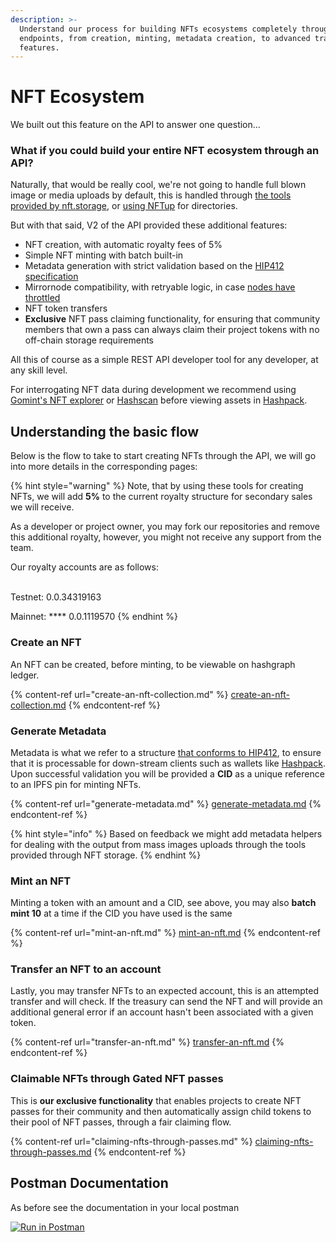 ```yaml
---
description: >-
  Understand our process for building NFTs ecosystems completely through our API
  endpoints, from creation, minting, metadata creation, to advanced transfer
  features.
---
```


# NFT Ecosystem

We built out this feature on the API to answer one question...

### What if you could build your entire NFT ecosystem through an API?

Naturally, that would be really cool, we're not going to handle full blown image or media uploads by default, this is handled through [the tools provided by nft.storage](https://nft.storage/docs/quickstart/#uploading-files--directories-via-the-nftup-application), or [using NFTup](https://nft.storage/docs/quickstart/#uploading-files--directories-via-the-nftup-application) for directories.

But with that said, V2 of the API provided these additional features:

* NFT creation, with automatic royalty fees of 5%
* Simple NFT minting with batch built-in
* Metadata generation with strict validation based on the [HIP412 specification](https://hips.hedera.com/hip/hip-412)
* Mirrornode compatibility, with retryable logic, in case [nodes have throttled](https://docs.hedera.com/guides/mirrornet/hedera-mirror-node)
* NFT token transfers
* **Exclusive** NFT pass claiming functionality, for ensuring that community members that own a pass can always claim their project tokens with no off-chain storage requirements

All this of course as a simple REST API developer tool for any developer, at any skill level.

For interrogating NFT data during development we recommend using [Gomint's NFT explorer](https://gomint.me/explore/NFT/?tokenId=0.0.732556\&network=mainnet) or [Hashscan](https://hashscan.io/#/) before viewing assets in [Hashpack](https://www.hashpack.app/).

## Understanding the basic flow

Below is the flow to take to start creating NFTs through the API, we will go into more details in the corresponding pages:

{% hint style="warning" %}
Note, that by using these tools for creating NFTs, we will add **5%** to the current royalty structure for secondary sales we will receive.



As a developer or project owner, you may fork our repositories and remove this additional royalty, however, you might not receive any support from the team.



Our royalty accounts are as follows:

\
Testnet: 0.0.34319163

Mainnet: **** 0.0.1119570
{% endhint %}

### Create an NFT

An NFT can be created, before minting, to be viewable on hashgraph ledger.

{% content-ref url="create-an-nft-collection.md" %}
[create-an-nft-collection.md](create-an-nft-collection.md)
{% endcontent-ref %}

### Generate Metadata

Metadata is what we refer to a structure [that conforms to HIP412](https://hips.hedera.com/hip/hip-412), to ensure that it is processable for down-stream clients such as wallets like [Hashpack](https://www.hashpack.app/). Upon successful validation you will be provided a **CID** as a unique reference to an IPFS pin for minting NFTs.

{% content-ref url="generate-metadata.md" %}
[generate-metadata.md](generate-metadata.md)
{% endcontent-ref %}

{% hint style="info" %}
Based on feedback we might add metadata helpers for dealing with the output from mass images uploads through the tools provided through NFT storage.
{% endhint %}

### Mint an NFT

Minting a token with an amount and a CID, see above, you may also **batch mint 10** at a time if the CID you have used is the same

{% content-ref url="mint-an-nft.md" %}
[mint-an-nft.md](mint-an-nft.md)
{% endcontent-ref %}

### Transfer an NFT to an account

Lastly, you may transfer NFTs to an expected account, this is an attempted transfer and will check. If the treasury can send the NFT and will provide an additional general error if an account hasn't been associated with a given token.

{% content-ref url="transfer-an-nft.md" %}
[transfer-an-nft.md](transfer-an-nft.md)
{% endcontent-ref %}

### Claimable NFTs through Gated NFT passes

This is **our exclusive functionality** that enables projects to create NFT passes for their community and then automatically assign child tokens to their pool of NFT passes, through a fair claiming flow.

{% content-ref url="claiming-nfts-through-passes.md" %}
[claiming-nfts-through-passes.md](claiming-nfts-through-passes.md)
{% endcontent-ref %}



## Postman Documentation&#x20;

As before see the documentation in your local postman

[![Run in Postman](https://run.pstmn.io/button.svg)](https://app.getpostman.com/run-collection/416758-2c026d8f-795d-48c7-8554-4bbc17f797ad?action=collection%2Ffork\&collection-url=entityId%3D416758-2c026d8f-795d-48c7-8554-4bbc17f797ad%26entityType%3Dcollection#?env%5BTrust%20Enterprises%5D=W3sia2V5IjoiZG9tYWluIiwidmFsdWUiOiJodHRwczovL2hlZGVyYS1zZXJ2ZXJsZXNzLWNvbnNlbnN1cy52ZXJjZWwuYXBwIiwiZW5hYmxlZCI6dHJ1ZX0seyJrZXkiOiJhcGlfc2VjcmV0X2tleSIsInZhbHVlIjoiMTIzNDU2NzhhYmMiLCJlbmFibGVkIjp0cnVlfV0=)
